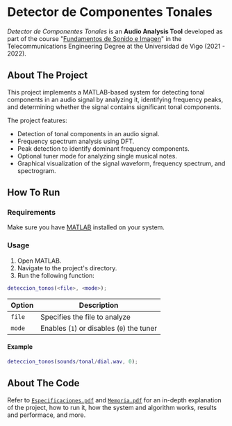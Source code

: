 # Detector de Componentes Tonales
*Detector de Componentes Tonales* is an **Audio Analysis Tool** developed as part of the course "[Fundamentos de Sonido e Imagen](https://secretaria.uvigo.gal/docnet-nuevo/guia_docent/?centre=305&ensenyament=V05G301V01&assignatura=V05G301V01209&any_academic=2021_22)" in the Telecommunications Engineering Degree at the Universidad de Vigo (2021 - 2022).

## About The Project
This project implements a MATLAB-based system for detecting tonal components in an audio signal by analyzing it, identifying frequency peaks, and determining whether the signal contains significant tonal components.

The project features:
- Detection of tonal components in an audio signal.
- Frequency spectrum analysis using DFT.
- Peak detection to identify dominant frequency components.
- Optional tuner mode for analyzing single musical notes.
- Graphical visualization of the signal waveform, frequency spectrum, and spectrogram.

## How To Run
### Requirements
Make sure you have [MATLAB](https://www.mathworks.com/products/matlab.html) installed on your system.

### Usage
1. Open MATLAB.
2. Navigate to the project's directory.
3. Run the following function:
```matlab
deteccion_tonos(<file>, <mode>);
```
| Option | Description |
|--------|-------------|
| `file` | Specifies the file to analyze |
| `mode` | Enables (`1`) or disables (`0`) the tuner |

#### Example
```matlab
deteccion_tonos(sounds/tonal/dial.wav, 0);
```

## About The Code
Refer to [`Especificaciones.pdf`](docs/Memoria.pdf) and [`Memoria.pdf`](docs/Memoria.pdf) for an in-depth explanation of the project, how to run it, how the system and algorithm works, results and performace, and more.
